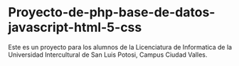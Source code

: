 # Proyecto-de-php-base-de-datos-javascript-html-5-css
Este es un proyecto para los alumnos de la Licenciatura de Informatica de la Universidad Intercultural de San Luis Potosi, Campus Ciudad Valles.
